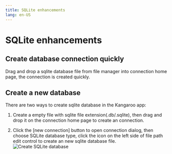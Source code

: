 ```yaml
---
title: SQLite enhancements
lang: en-US
---
```


# SQLite enhancements

## Create database connection quickly
Drag and drop a sqlite database file from file manager into connection home page, the connection is created quickly.

## Create a new database
There are two ways to create sqlite database in the Kangaroo app: 
1. Create a empty file with sqlite file extension(.db/.sqlite), then drag and drop it on the connection home page to create an connection.

2. Click the \[new connection\] button to open connection dialog, then choose SQLite database type, click the icon on the left side of file path edit control to create an new sqlite database file.
![Create SQLite database](../images/kangaroo-sqlite-create.png)


<Vssue :issue-id="11" :title="$title" />
